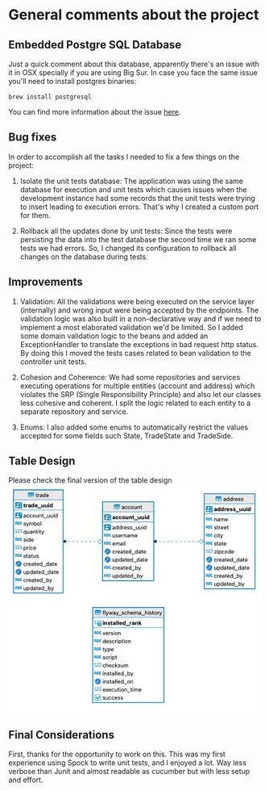 # General comments about the project

## Embedded Postgre SQL Database
Just a quick comment about this database, apparently there's an issue with it in OSX specially if you are using Big Sur.
In case you face the same issue you'll need to install postgres binaries:

```
brew install postgresql
```

You can find more information about the issue [here](https://github.com/opentable/otj-pg-embedded/issues/136).

## Bug fixes

In order to accomplish all the tasks I needed to fix a few things on the project:

1. Isolate the unit tests database: The application was using the same database for execution and unit tests which causes 
 issues when the development instance had some records that the unit tests were trying to insert leading to execution errors. 
   That's why I created a custom port for them.
   
2. Rollback all the updates done by unit tests: Since the tests were persisting the data into the test database the second 
time we ran some tests we had errors. So, I changed its configuration to rollback all changes on the database during tests.
   
## Improvements 

1. Validation: All the validations were being executed on the service layer (internally) and wrong input were being accepted by the
endpoints. The validation logic was also built in a non-declarative way and if we need to implement a most elaborated validation
we'd be limited. So I added some domain validation logic to the beans and added an ExceptionHandler to translate the exceptions in
bad request http status. By doing this I moved the tests cases related to bean validation to the controller unit tests.
   
2. Cohesion and Coherence: We had some repositories and services executing operations for multiple entities (account and address) 
which violates the SRP (Single Responsibility Principle) and also let our classes less cohesive and coherent. I split the logic 
related to each entity to a separate repository and service.
   
3. Enums: I also added some enums to automatically restrict the values accepted for some fields such State, TradeState and TradeSide.
   
## Table Design

Please check the final version of the table design
![Domain Model](img/table_design.png)

## Final Considerations
First, thanks for the opportunity to work on this. This was my first experience using Spock to write unit tests, and 
I enjoyed a lot. Way less verbose than Junit and almost readable as cucumber but with less setup and effort. 
